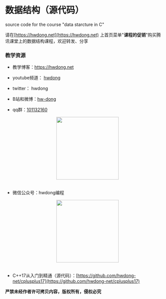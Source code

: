 # 数据结构（源代码）

 source code for the course "data starcture in C"
 
请在[https://hwdong.net](https://hwdong.net) 上首页菜单"**课程的促销**"购买腾讯课堂上的数据结构课程，欢迎转发、分享

### 教学资源

- 教学博客：https://hwdong.net
- youtube频道： [hwdong](https://www.youtube.com/channel/UCIJLimsCMSfc3wHmevgj8Ng)
-  twitter： hwdong
- B站和微博：[hw-dong](https://space.bilibili.com/281453312) 
- qq群：[101132160](https://hwdong.net/img2/qq.jpg)

    <div align="center"> <img src="https://hwdong.net/img2/qq.jpg" width="200"/> </div><br>

- 微信公众号：hwdong编程

   <div align="center"> <img src="https://hwdong.net/img2/hwdong_pro.jpg" width="200"/> </div><br>
   
- C++17从入门到精通（源代码）：[https://github.com/hwdong-net/cplusplus17](https://github.com/hwdong-net/cplusplus17)

 **严禁未经作者许可拷贝内容，版权所有，侵权必究**
